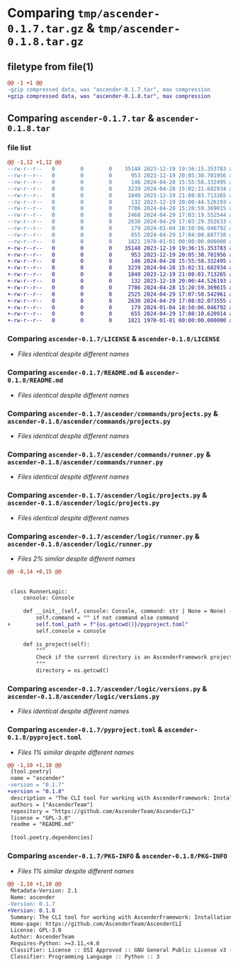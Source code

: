 # Comparing `tmp/ascender-0.1.7.tar.gz` & `tmp/ascender-0.1.8.tar.gz`

## filetype from file(1)

```diff
@@ -1 +1 @@
-gzip compressed data, was "ascender-0.1.7.tar", max compression
+gzip compressed data, was "ascender-0.1.8.tar", max compression
```

## Comparing `ascender-0.1.7.tar` & `ascender-0.1.8.tar`

### file list

```diff
@@ -1,12 +1,12 @@
--rw-r--r--   0        0        0    35148 2023-12-19 19:36:15.353783 ascender-0.1.7/LICENSE
--rw-r--r--   0        0        0      953 2023-12-19 20:05:30.701956 ascender-0.1.7/README.md
--rw-r--r--   0        0        0      146 2024-04-28 15:55:58.332495 ascender-0.1.7/ascender/app.py
--rw-r--r--   0        0        0     3239 2024-04-28 15:02:31.682934 ascender-0.1.7/ascender/commands/projects.py
--rw-r--r--   0        0        0     1840 2023-12-19 21:08:03.713265 ascender-0.1.7/ascender/commands/runner.py
--rw-r--r--   0        0        0      132 2023-12-19 20:00:44.526193 ascender-0.1.7/ascender/launch.py
--rw-r--r--   0        0        0     7706 2024-04-28 15:20:59.369015 ascender-0.1.7/ascender/logic/projects.py
--rw-r--r--   0        0        0     2468 2024-04-29 17:03:19.552544 ascender-0.1.7/ascender/logic/runner.py
--rw-r--r--   0        0        0     2630 2024-04-29 17:03:29.352633 ascender-0.1.7/ascender/logic/versions.py
--rw-r--r--   0        0        0      179 2024-01-04 18:50:06.046792 ascender-0.1.7/ascender/settings.py
--rw-r--r--   0        0        0      655 2024-04-29 17:04:00.887738 ascender-0.1.7/pyproject.toml
--rw-r--r--   0        0        0     1821 1970-01-01 00:00:00.000000 ascender-0.1.7/PKG-INFO
+-rw-r--r--   0        0        0    35148 2023-12-19 19:36:15.353783 ascender-0.1.8/LICENSE
+-rw-r--r--   0        0        0      953 2023-12-19 20:05:30.701956 ascender-0.1.8/README.md
+-rw-r--r--   0        0        0      146 2024-04-28 15:55:58.332495 ascender-0.1.8/ascender/app.py
+-rw-r--r--   0        0        0     3239 2024-04-28 15:02:31.682934 ascender-0.1.8/ascender/commands/projects.py
+-rw-r--r--   0        0        0     1840 2023-12-19 21:08:03.713265 ascender-0.1.8/ascender/commands/runner.py
+-rw-r--r--   0        0        0      132 2023-12-19 20:00:44.526193 ascender-0.1.8/ascender/launch.py
+-rw-r--r--   0        0        0     7706 2024-04-28 15:20:59.369015 ascender-0.1.8/ascender/logic/projects.py
+-rw-r--r--   0        0        0     2525 2024-04-29 17:07:50.542961 ascender-0.1.8/ascender/logic/runner.py
+-rw-r--r--   0        0        0     2630 2024-04-29 17:08:02.073555 ascender-0.1.8/ascender/logic/versions.py
+-rw-r--r--   0        0        0      179 2024-01-04 18:50:06.046792 ascender-0.1.8/ascender/settings.py
+-rw-r--r--   0        0        0      655 2024-04-29 17:08:10.620914 ascender-0.1.8/pyproject.toml
+-rw-r--r--   0        0        0     1821 1970-01-01 00:00:00.000000 ascender-0.1.8/PKG-INFO
```

### Comparing `ascender-0.1.7/LICENSE` & `ascender-0.1.8/LICENSE`

 * *Files identical despite different names*

### Comparing `ascender-0.1.7/README.md` & `ascender-0.1.8/README.md`

 * *Files identical despite different names*

### Comparing `ascender-0.1.7/ascender/commands/projects.py` & `ascender-0.1.8/ascender/commands/projects.py`

 * *Files identical despite different names*

### Comparing `ascender-0.1.7/ascender/commands/runner.py` & `ascender-0.1.8/ascender/commands/runner.py`

 * *Files identical despite different names*

### Comparing `ascender-0.1.7/ascender/logic/projects.py` & `ascender-0.1.8/ascender/logic/projects.py`

 * *Files identical despite different names*

### Comparing `ascender-0.1.7/ascender/logic/runner.py` & `ascender-0.1.8/ascender/logic/runner.py`

 * *Files 2% similar despite different names*

```diff
@@ -8,14 +8,15 @@
 
 
 class RunnerLogic:
     console: Console
 
     def __init__(self, console: Console, command: str | None = None) -> None:
         self.command = "" if not command else command
+        self.toml_path = f"{os.getcwd()}/pyproject.toml"
         self.console = console
     
     def is_project(self):
         """
         Check if the current directory is an AscenderFramework project or not.
         """
         directory = os.getcwd()
```

### Comparing `ascender-0.1.7/ascender/logic/versions.py` & `ascender-0.1.8/ascender/logic/versions.py`

 * *Files identical despite different names*

### Comparing `ascender-0.1.7/pyproject.toml` & `ascender-0.1.8/pyproject.toml`

 * *Files 1% similar despite different names*

```diff
@@ -1,10 +1,10 @@
 [tool.poetry]
 name = "ascender"
-version = "0.1.7"
+version = "0.1.8"
 description = "The CLI tool for working with AscenderFramework: Installation, command execution and version management"
 authors = ["AscenderTeam"]
 repository = "https://github.com/AscenderTeam/AscenderCLI"
 license = "GPL-3.0"
 readme = "README.md"
 
 [tool.poetry.dependencies]
```

### Comparing `ascender-0.1.7/PKG-INFO` & `ascender-0.1.8/PKG-INFO`

 * *Files 1% similar despite different names*

```diff
@@ -1,10 +1,10 @@
 Metadata-Version: 2.1
 Name: ascender
-Version: 0.1.7
+Version: 0.1.8
 Summary: The CLI tool for working with AscenderFramework: Installation, command execution and version management
 Home-page: https://github.com/AscenderTeam/AscenderCLI
 License: GPL-3.0
 Author: AscenderTeam
 Requires-Python: >=3.11,<4.0
 Classifier: License :: OSI Approved :: GNU General Public License v3 (GPLv3)
 Classifier: Programming Language :: Python :: 3
```

